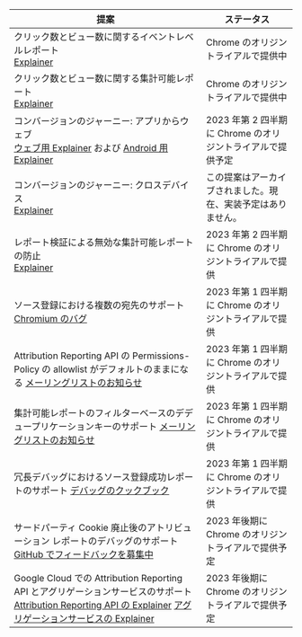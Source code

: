 <table class="with-borders width-full simple fixed-table with-heading-tint">
  <thead>
    <tr>
      <th>提案</th>
      <th>ステータス</th>
    </tr>
  </thead>
  <tr>
    <td>クリック数とビュー数に関するイベントレベルレポート<br><a href="https://github.com/WICG/conversion-measurement-api/blob/main/EVENT.md">Explainer</a>
</td>
    <td>Chrome のオリジントライアルで提供中</td>
  </tr>
  <tr>
    <td>クリック数とビュー数に関する集計可能レポート<br><a href="https://github.com/WICG/conversion-measurement-api/blob/main/AGGREGATE.md">Explainer</a>
</td>
    <td>Chrome のオリジントライアルで提供中</td>
  </tr>
  <tr>
    <td>コンバージョンのジャーニー: アプリからウェブ<br><a href="https://github.com/WICG/conversion-measurement-api/blob/main/app_to_web.md">ウェブ用 Explainer</a> および <a href="https://developer.android.com/design-for-safety/privacy-sandbox/attribution-app-to-web">Android 用 Explainer</a>
</td>
    <td>2023 年第 2 四半期に Chrome のオリジントライアルで提供予定</td>
  </tr>
  <tr>
    <td>コンバージョンのジャーニー: クロスデバイス<br><a href="https://github.com/WICG/attribution-reporting-api/blob/main/archive/cross_device.md">Explainer</a>
</td>
    <td>この提案はアーカイブされました。現在、実装予定はありません。</td>
  </tr>
  <tr>
     <td>レポート検証による無効な集計可能レポートの防止<br> <a href="https://github.com/WICG/attribution-reporting-api/blob/main/trigger_attestation.md">Explainer</a>
</td>
     <td>2023 年第 2 四半期に Chrome のオリジントライアルで提供</td>
  </tr>
  <tr>
     <td>ソース登録における複数の宛先のサポート <a href="http://crbug/1382389">Chromium のバグ</a>
</td>
    <td>2023 年第 1 四半期に Chrome のオリジントライアルで提供</td>
  </tr>
  <tr>
    <td>Attribution Reporting API の Permissions-Policy の allowlist がデフォルトのままになる <a href="https://groups.google.com/a/chromium.org/g/attribution-reporting-api-dev/c/MV8gQ4sTc8w/m/NHLMcY6MAAAJ">メーリングリストのお知らせ</a>
</td>
    <td>2023 年第 1 四半期に Chrome のオリジントライアルで提供</td>
  </tr>
  <tr>
    <td>集計可能レポートのフィルターベースのデデュープリケーションキーのサポート <a href="https://groups.google.com/a/chromium.org/g/attribution-reporting-api-dev/c/U-XsiJrxbRQ/m/lfiG9JNrAAAJ">メーリングリストのお知らせ</a>
</td>
    <td>2023 年第 1 四半期に Chrome のオリジントライアルで提供</td>
  </tr>
  <tr>
    <td>冗長デバッグにおけるソース登録成功レポートのサポート <a href="/docs/privacy-sandbox/attribution-reporting-debugging/part-3/#verbose-debug-report-of-type-source-success">デバッグのクックブック</a>
</td>
    <td>2023 年第 1 四半期に Chrome のオリジントライアルで提供</td>
  </tr>
  <tr>
    <td>サードパーティ Cookie 廃止後のアトリビューション レポートのデバッグのサポート <a href="https://github.com/WICG/attribution-reporting-api/issues/705">GitHub でフィードバックを募集中</a>
</td>
    <td>2023 年後期に Chrome のオリジントライアルで提供予定</td>
  </tr>
  <tr>
    <td>Google Cloud での Attribution Reporting API とアグリゲーションサービスのサポート <a href="https://github.com/WICG/attribution-reporting-api/blob/main/AGGREGATE.md#data-processing-through-a-secure-aggregation-service">Attribution Reporting API の Explainer</a> <a href="https://github.com/WICG/attribution-reporting-api/blob/main/AGGREGATE.md#data-processing-through-a-secure-aggregation-service">アグリゲーションサービスの Explainer</a>
</td>
    <td>2023 年後期に Chrome のオリジントライアルで提供予定</td>
  </tr>
</table>
